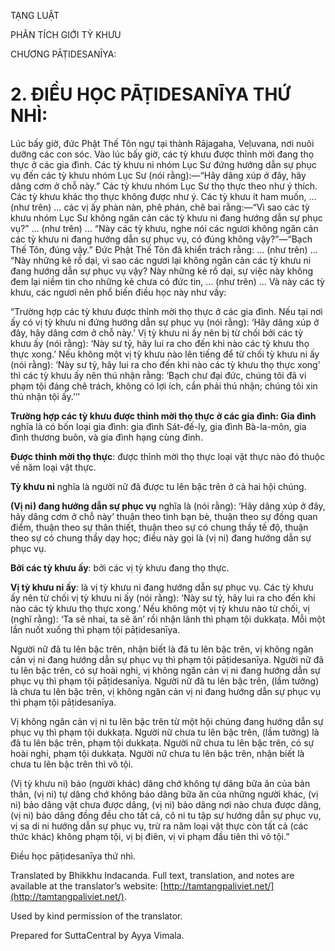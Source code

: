  

TẠNG LUẬT

PHÂN TÍCH GIỚI TỲ KHƯU

CHƯƠNG PĀṬIDESANĪYA:

# 2\. ĐIỀU HỌC PĀṬIDESANĪYA THỨ NHÌ:

Lúc bấy giờ, đức Phật Thế Tôn ngự tại thành Rājagaha, Veḷuvana, nơi nuôi dưỡng các con sóc. Vào lúc bấy giờ, các tỳ khưu được thỉnh mời đang thọ thực ở các gia đình. Các tỳ khưu ni nhóm Lục Sư đứng hướng dẫn sự phục vụ đến các tỳ khưu nhóm Lục Sư (nói rằng):—“Hãy dâng xúp ở đây, hãy dâng cơm ở chỗ này.” Các tỳ khưu nhóm Lục Sư thọ thực theo như ý thích. Các tỳ khưu khác thọ thực không được như ý. Các tỳ khưu ít ham muốn, … (như trên) … các vị ấy phàn nàn, phê phán, chê bai rằng:—“Vì sao các tỳ khưu nhóm Lục Sư không ngăn cản các tỳ khưu ni đang hướng dẫn sự phục vụ?” … (như trên) … “Này các tỳ khưu, nghe nói các ngươi không ngăn cản các tỳ khưu ni đang hướng dẫn sự phục vụ, có đúng không vậy?”—“Bạch Thế Tôn, đúng vậy.” Đức Phật Thế Tôn đã khiển trách rằng: … (như trên) … “Này những kẻ rồ dại, vì sao các ngươi lại không ngăn cản các tỳ khưu ni đang hướng dẫn sự phục vụ vậy? Này những kẻ rồ dại, sự việc này không đem lại niềm tin cho những kẻ chưa có đức tin, … (như trên) … Và này các tỳ khưu, các ngươi nên phổ biến điều học này như vầy:

“Trường hợp các tỳ khưu được thỉnh mời thọ thực ở các gia đình. Nếu tại nơi ấy có vị tỳ khưu ni đứng hướng dẫn sự phục vụ (nói rằng): ‘Hãy dâng xúp ở đây, hãy dâng cơm ở chỗ này.’ Vị tỳ khưu ni ấy nên bị từ chối bởi các tỳ khưu ấy (nói rằng): ‘Này sư tỷ, hãy lui ra cho đến khi nào các tỳ khưu thọ thực xong.’ Nếu không một vị tỳ khưu nào lên tiếng để từ chối tỳ khưu ni ấy (nói rằng): ‘Này sư tỷ, hãy lui ra cho đến khi nào các tỳ khưu thọ thực xong’ thì các tỳ khưu ấy nên thú nhận rằng: ‘Bạch chư đại đức, chúng tôi đã vi phạm tội đáng chê trách, không có lợi ích, cần phải thú nhận; chúng tôi xin thú nhận tội ấy.’’’

**Trường hợp các tỳ khưu được thỉnh mời thọ thực ở các gia đình: Gia đình** nghĩa là có bốn loại gia đình: gia đình Sát-đế-lỵ, gia đình Bà-la-môn, gia đình thương buôn, và gia đình hạng cùng đinh.

**Được thỉnh mời thọ thực**: được thỉnh mời thọ thực loại vật thực nào đó thuộc về năm loại vật thực.

**Tỳ khưu ni** nghĩa là người nữ đã được tu lên bậc trên ở cả hai hội chúng.

**(Vị ni) đang hướng dẫn sự phục vụ** nghĩa là (nói rằng): ‘Hãy dâng xúp ở đây, hãy dâng cơm ở chỗ này’ thuận theo tình bạn bè, thuận theo sự đồng quan điểm, thuận theo sự thân thiết, thuận theo sự có chung thầy tế độ, thuận theo sự có chung thầy dạy học; điều này gọi là (vị ni) đang hướng dẫn sự phục vụ.

**Bởi các tỳ khưu ấy**: bởi các vị tỳ khưu đang thọ thực.

**Vị tỳ khưu ni ấy**: là vị tỳ khưu ni đang hướng dẫn sự phục vụ. Các tỳ khưu ấy nên từ chối vị tỳ khưu ni ấy (nói rằng): ‘Này sư tỷ, hãy lui ra cho đến khi nào các tỳ khưu thọ thực xong.’ Nếu không một vị tỳ khưu nào từ chối, vị (nghĩ rằng): ‘Ta sẽ nhai, ta sẽ ăn’ rồi nhận lãnh thì phạm tội dukkaṭa. Mỗi một lần nuốt xuống thì phạm tội pāṭidesanīya.

Người nữ đã tu lên bậc trên, nhận biết là đã tu lên bậc trên, vị không ngăn cản vị ni đang hướng dẫn sự phục vụ thì phạm tội pāṭidesanīya. Người nữ đã tu lên bậc trên, có sự hoài nghi, vị không ngăn cản vị ni đang hướng dẫn sự phục vụ thì phạm tội pāṭidesanīya. Người nữ đã tu lên bậc trên, (lầm tưởng) là chưa tu lên bậc trên, vị không ngăn cản vị ni đang hướng dẫn sự phục vụ thì phạm tội pāṭidesanīya.

Vị không ngăn cản vị ni tu lên bậc trên từ một hội chúng đang hướng dẫn sự phục vụ thì phạm tội dukkaṭa. Người nữ chưa tu lên bậc trên, (lầm tưởng) là đã tu lên bậc trên, phạm tội dukkaṭa. Người nữ chưa tu lên bậc trên, có sự hoài nghi, phạm tội dukkaṭa. Người nữ chưa tu lên bậc trên, nhận biết là chưa tu lên bậc trên thì vô tội.

(Vị tỳ khưu ni) bảo (người khác) dâng chớ không tự dâng bữa ăn của bản thân, (vị ni) tự dâng chớ không bảo dâng bữa ăn của những người khác, (vị ni) bảo dâng vật chưa được dâng, (vị ni) bảo dâng nơi nào chưa được dâng, (vị ni) bảo dâng đồng đều cho tất cả, cô ni tu tập sự hướng dẫn sự phục vụ, vị sa di ni hướng dẫn sự phục vụ, trừ ra năm loại vật thực còn tất cả (các thức khác) không phạm tội, vị bị điên, vị vi phạm đầu tiên thì vô tội.”

Điều học pāṭidesanīya thứ nhì.

Translated by Bhikkhu Indacanda. Full text, translation, and notes are available at the translator’s website: [http://tamtangpaliviet.net/](http://tamtangpaliviet.net/).

Used by kind permission of the translator.

Prepared for SuttaCentral by Ayya Vimala.